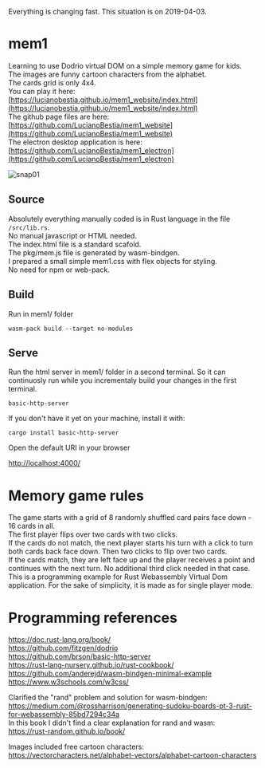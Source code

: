 Everything is changing fast. This situation is on 2019-04-03.
# mem1

Learning to use Dodrio virtual DOM on a simple memory game for kids.  
The images are funny cartoon characters from the alphabet.  
The cards grid is only 4x4.  
You can play it here:  
[https://lucianobestia.github.io/mem1_website/index.html](https://lucianobestia.github.io/mem1_website/index.html)  
The github page files are here:  
[https://github.com/LucianoBestia/mem1_website](https://github.com/LucianoBestia/mem1_website)  
The electron desktop application is here:  
[https://github.com/LucianoBestia/mem1_electron](https://github.com/LucianoBestia/mem1_electron)  

![snap01](https://user-images.githubusercontent.com/31509965/55587238-181e8200-5755-11e9-88eb-f8fb62be581e.png)

## Source

Absolutely everything manually coded is in Rust language in the file `/src/lib.rs`.  
No manual javascript or HTML needed.  
The index.html file is a standard scafold.  
The pkg/mem.js file is generated by wasm-bindgen.  
I prepared a small simple mem1.css with flex objects for styling.   
No need for npm or web-pack.

## Build
Run in mem1/ folder

```
wasm-pack build --target no-modules
```

## Serve

Run the html server in mem1/ folder in a second terminal.
So it can continuosly run while you incrementaly build your changes in the first terminal.

```
basic-http-server
```
If you don't have it yet on your machine, install it with:
```
cargo install basic-http-server
```
Open the default URI in your browser

[http://localhost:4000/](http://localhost:4000/)

# Memory game rules

The game starts with a grid of 8 randomly shuffled card pairs face down - 16 cards in all.  
The first player flips over two cards with two clicks.  
If the cards do not match, the next player starts his turn with a click to turn both cards back face down. Then two clicks to flip over two cards.  
If the cards match, they are left face up and the player receives a point and continues with the next turn. No additional third click needed in that case.  
This is a programming example for Rust Webassembly Virtual Dom application. 
For the sake of simplicity, it is made as for single player mode. 

# Programming references
https://doc.rust-lang.org/book/  
https://github.com/fitzgen/dodrio  
https://github.com/brson/basic-http-server    
https://rust-lang-nursery.github.io/rust-cookbook/    
https://github.com/anderejd/wasm-bindgen-minimal-example  
https://www.w3schools.com/w3css/  

Clarified the "rand" problem and solution for wasm-bindgen:  
https://medium.com/@rossharrison/generating-sudoku-boards-pt-3-rust-for-webassembly-85bd7294c34a  
In this book I didn't find a clear explanation for rand and wasm:  
https://rust-random.github.io/book/  

Images included free cartoon characters:  
https://vectorcharacters.net/alphabet-vectors/alphabet-cartoon-characters  


